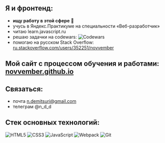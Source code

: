 ## Я и фронтенд:
- **ищу работу в этой сфере** 🔎
- учусь в Яндекс.Практикуме на специальности «Веб-разработчик»
- читаю learn.javascript.ru
- решаю задачки на codewars: ![Codewars](https://www.codewars.com/users/novvember/badges/micro?theme=light)  
- помогаю на русском Stack Overflow: [ru.stackoverflow.com/users/352251/novvember](https://ru.stackoverflow.com/users/352251/novvember) 

## Мой сайт с процессом обучения и работами: [novvember.github.io](https://novvember.github.io)

## Связаться:
- почта n.demitsuri@gmail.com
- телеграм @n_d_d

## Стек основных технологий:
![HTML5](https://img.shields.io/badge/html5-%23E34F26.svg?style=for-the-badge&logo=html5&logoColor=white)
![CSS3](https://img.shields.io/badge/css3-%231572B6.svg?style=for-the-badge&logo=css3&logoColor=white)
![JavaScript](https://img.shields.io/badge/javascript-%23323330.svg?style=for-the-badge&logo=javascript&logoColor=%23F7DF1E)
![Webpack](https://img.shields.io/badge/webpack-%238DD6F9.svg?style=for-the-badge&logo=webpack&logoColor=black)
![Git](https://img.shields.io/badge/git-%23F05033.svg?style=for-the-badge&logo=git&logoColor=white) 
